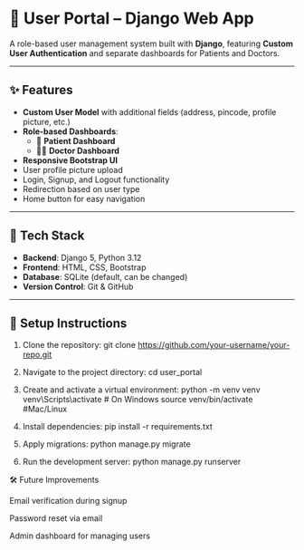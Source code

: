# 🏥 User Portal – Django Web App

A role-based user management system built with **Django**, featuring **Custom User Authentication** and separate dashboards for Patients and Doctors.

---

## ✨ Features
- **Custom User Model** with additional fields (address, pincode, profile picture, etc.)
- **Role-based Dashboards**:
  - 🧍 **Patient Dashboard**
  - 👨‍⚕️ **Doctor Dashboard**
- **Responsive Bootstrap UI**
- User profile picture upload
- Login, Signup, and Logout functionality
- Redirection based on user type
- Home button for easy navigation

---

## 📂 Tech Stack
- **Backend**: Django 5, Python 3.12
- **Frontend**: HTML, CSS, Bootstrap
- **Database**: SQLite (default, can be changed)
- **Version Control**: Git & GitHub

---


## 🚀 Setup Instructions
1. Clone the repository:
   git clone https://github.com/your-username/your-repo.git

2. Navigate to the project directory:
   cd user_portal

3. Create and activate a virtual environment:
   python -m venv venv
   venv\Scripts\activate   # On Windows
   source venv/bin/activate  #Mac/Linux

4. Install dependencies:
   pip install -r requirements.txt

5. Apply migrations:
   python manage.py migrate

6. Run the development server:
   python manage.py runserver



🛠 Future Improvements

Email verification during signup

Password reset via email

Admin dashboard for managing users

